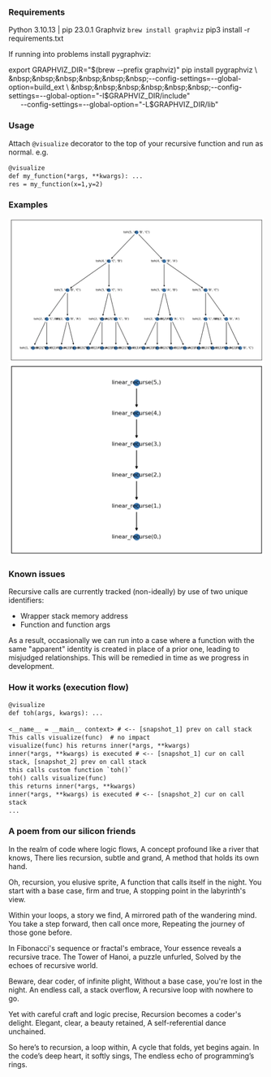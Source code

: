 ### Requirements
Python 3.10.13 | pip 23.0.1
Graphviz `brew install graphviz`
pip3 install -r requirements.txt

If running into problems install pygraphviz:

export GRAPHVIZ_DIR="$(brew --prefix graphviz)"
pip install pygraphviz \
&nbsp;&nbsp;&nbsp;&nbsp;&nbsp;&nbsp;--config-settings=--global-option=build_ext \
&nbsp;&nbsp;&nbsp;&nbsp;&nbsp;&nbsp;--config-settings=--global-option="-I$GRAPHVIZ_DIR/include" \
&nbsp;&nbsp;&nbsp;&nbsp;&nbsp;&nbsp;--config-settings=--global-option="-L$GRAPHVIZ_DIR/lib"

### Usage
Attach `@visualize` decorator to the top of your recursive function and run as normal. e.g.
```
@visualize
def my_function(*args, **kwargs): ...
res = my_function(x=1,y=2)
```
### Examples
![Towers of Hanoi](https://github.com/CodyPedersen/viz.recurse/blob/main/examples/images/toh.png?raw=true)
![Linear](https://github.com/CodyPedersen/viz.recurse/blob/main/examples/images/linear.png?raw=true)

### Known issues
Recursive calls are currently tracked (non-ideally) by use of two unique identifiers:
- Wrapper stack memory address
- Function and function args

As a result, occasionally we can run into a case where a function with the same "apparent" identity
is created in place of a prior one, leading to misjudged relationships. This will be remedied
in time as we progress in development.

### How it works (execution flow)

  ```
  @visualize
  def toh(args, kwargs): ...

  <__name__ = __main__ context> # <-- [snapshot_1] prev on call stack
  This calls visualize(func)  # no impact
  visualize(func) his returns inner(*args, **kwargs)
  inner(*args, **kwargs) is executed # <-- [snapshot_1] cur on call stack, [snapshot_2] prev on call stack
  this calls custom function `toh()`
  toh() calls visualize(func)
  this returns inner(*args, **kwargs)
  inner(*args, **kwargs) is executed # <-- [snapshot_2] cur on call stack
  ...
  ```


### A poem from our silicon friends
In the realm of code where logic flows,
A concept profound like a river that knows,
There lies recursion, subtle and grand,
A method that holds its own hand.

Oh, recursion, you elusive sprite,
A function that calls itself in the night.
You start with a base case, firm and true,
A stopping point in the labyrinth's view.

Within your loops, a story we find,
A mirrored path of the wandering mind.
You take a step forward, then call once more,
Repeating the journey of those gone before.

In Fibonacci's sequence or fractal's embrace,
Your essence reveals a recursive trace.
The Tower of Hanoi, a puzzle unfurled,
Solved by the echoes of recursive world.

Beware, dear coder, of infinite plight,
Without a base case, you're lost in the night.
An endless call, a stack overflow,
A recursive loop with nowhere to go.

Yet with careful craft and logic precise,
Recursion becomes a coder's delight.
Elegant, clear, a beauty retained,
A self-referential dance unchained.

So here’s to recursion, a loop within,
A cycle that folds, yet begins again.
In the code’s deep heart, it softly sings,
The endless echo of programming’s rings.